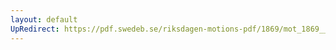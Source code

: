```yaml
---
layout: default
UpRedirect: https://pdf.swedeb.se/riksdagen-motions-pdf/1869/mot_1869__ak__00222.pdf
---
```

